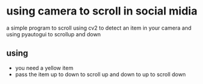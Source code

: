 # using camera to scroll in social midia

a simple program to scroll using cv2 to detect an item in your camera and using pyautogui to scrollup and down

## using

* you need a yellow item
* pass the item up to down to scroll up and down to up to scroll down